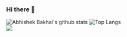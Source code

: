 ### Hi there 👋

![Abhishek Bakhai's github stats](https://github-readme-stats.vercel.app/api?username=yudiz-abhishek&theme=dark&show_icons=true)
![Top Langs](https://github-readme-stats.vercel.app/api/top-langs/?username=yudiz-abhishek&theme=dark&show_icons=true&local=en&layout=compact)
<br/>
[<img src="https://img.shields.io/badge/linkedin-%230077B5.svg?&style=for-the-badge&logo=linkedin&logoColor=white" />](https://www.linkedin.com/in/abhishek-bakhai-895b15143)



<!--
**yudiz-abhishek/yudiz-abhishek** is a ✨ _special_ ✨ repository because its `README.md` (this file) appears on your GitHub profile.

Here are some ideas to get you started:

- 🔭 I’m currently working on ...
- 🌱 I’m currently learning ...
- 👯 I’m looking to collaborate on ...
- 🤔 I’m looking for help with ...
- 💬 Ask me about ...
- 📫 How to reach me: ...
- 😄 Pronouns: ...
- ⚡ Fun fact: ...
-->
